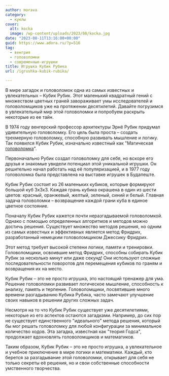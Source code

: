 ```yaml
---
author: morava
category:
  - куклы
cover:
  alt: kocka
  image: /wp-content/uploads/2023/08/kocka.jpg
date: "2023-08-11T13:16:00+00:00"
guid: https://www.adora.ru/?p=516
tag:
  - венгрия
  - головоломки
  - современные-игрушки
title: Игрушка Кубик Рубика
url: /igrushka-kubik-rubika/

---
```

В мире загадок и головоломок одна из самых известных и увлекательных – Кубик Рубик. Этот маленький квадратный гений с множеством цветных граней завораживает умы исследователей и головоломщиков уже на протяжении десятилетий. Давайте погрузимся в увлекательный мир этой головоломки и попробуем раскрыть некоторые из ее тайн.

В 1974 году венгерский профессор архитектуры Эрнё Рубик придумал удивительную головоломку. Его цель была проста – создать трехмерную головоломку, способную развивать мышление и логику. Так появился Кубик Рубик, изначально известный как "Магическая [головоломка](https://www.adora.ru/igrushka-detskij-konstruktor-plastikovyj/)".

Первоначально Рубик создал головоломку для себя, но вскоре его друзья и знакомые увидели потенциал этой уникальной игрушки. Он решительно начал работать над её популяризацией, и в 1977 году головоломка была представлена на выставке игрушек в Будапеште.

Кубик Рубик состоит из 26 маленьких кубиков, которые формируют большой куб 3x3x3. Каждая грань кубика окрашена в один из шести цветов: красный, оранжевый, желтый, зеленый, синий и белый. Главная задача головоломки – возвращение каждой грани куба в единое цветное состояние.

Поначалу Кубик Рубик кажется почти неразгадываемой головоломкой. Однако с помощью определенных алгоритмов и методов можно достичь решения. Существует множество методов решения, но одним из самых известных и эффективных является метод Фридрих, разработанный немецким головоломщиком Джессику Фридрих.

Этот метод требует высокой степени логики, памяти и тренировки. Головоломщики, освоившие метод Фридрих, способны собирать Кубик Рубик за несколько минут или даже секунд! Они используют сложные последовательности поворотов для перемещения кубиков по граням и возвращения их на место.

Кубик Рубик – это не просто игрушка, это настоящий тренажер для ума. Решение головоломки развивает логическое мышление, способность к анализу, память и терпение. Головоломщики, посвятившие много времени разгадыванию Кубика Рубика, часто замечают улучшение своих навыков в решении других сложных задач.

Несмотря на то что Кубик Рубик существует уже десятилетиями, некоторые из его аспектов остаются загадками. Например, до сих пор не существует единственного "идеального" метода решения, который бы мог решать головоломку для любой конфигурации за минимальное количество ходов. Эта загадка, известная как "теория Годса", продолжает вдохновлять головоломщиков и математиков.

Таким образом, Кубик Рубик – это не просто игрушка, а увлекательное и учебное приключение в мире логики и математики. Каждый, кто берется за разгадывание этой головоломки, открывает для себя не только секреты её решения, но и свои собственные способности умственного творчества.
